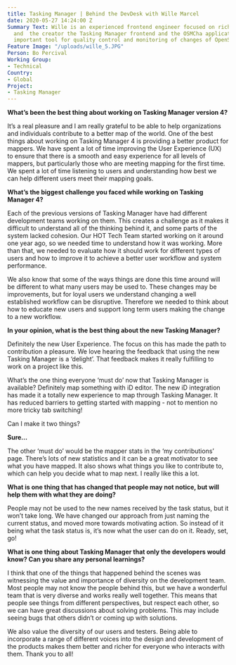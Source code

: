 ```yaml
---
title: Tasking Manager | Behind the DevDesk with Wille Marcel
date: 2020-05-27 14:24:00 Z
Summary Text: Wille is an experienced frontend engineer focused on rich web map applications
  and  the creator the Tasking Manager frontend and the OSMCha application, a very
  important tool for quality control and monitoring of changes of OpenStreetMap.
Feature Image: "/uploads/wille_5.JPG"
Person: Bo Percival
Working Group:
- Technical
Country:
- Global
Project:
- Tasking Manager
---
```


**What’s been the best thing about working on Tasking Manager version 4?**

It’s a real pleasure and I am really grateful to be able to help organizations and individuals contribute to a better map of the world. One of the best things about working on Tasking Manager 4 is providing a better product for mappers. We have spent a lot of time improving the User Experience (UX) to ensure that there is a smooth and easy experience for all levels of mappers, but particularly those who are meeting mapping for the first time. We spent a lot of time listening to users and understanding how best we can help different users meet their mapping goals.

**What’s the biggest challenge you faced while working on Tasking Manager 4?**

Each of the previous versions of Tasking Manager have had different development teams working on them. This creates a challenge as it makes it difficult to understand all of the thinking behind it, and some parts of the system lacked cohesion. Our HOT Tech Team started working on it around one year ago, so we needed time to understand how it was working. More than that, we needed to evaluate how it should work for different types of users and how to improve it to achieve a better user workflow and system performance.

We also know that some of the ways things are done this time around will be different to what many users may be used to. These changes may be improvements, but for loyal users we understand changing a well established workflow can be disruptive. Therefore we needed to think about how to educate new users and support long term users making the change to a new workflow.

**In your opinion, what is the best thing about the new Tasking Manager?**

Definitely the new User Experience. The focus on this has made the path to contribution a pleasure. We love hearing the feedback that using the new Tasking Manager is a ‘delight’. That feedback makes it really fulfilling to work on a project like this.

What’s the one thing everyone ‘must do’ now that Tasking Manager is available?
Definitely map something with iD editor. The new iD integration has made it a totally new experience to map through Tasking Manager. It has reduced barriers to getting started with mapping - not to mention no more tricky tab switching!

Can I make it two things?

**Sure…**

The other ‘must do’ would be the mapper stats in the ‘my contributions’ page. There’s lots of new statistics and it can be a great motivator to see what you have mapped. It also shows what things you like to contribute to, which can help you decide what to map next. I really like this a lot.

**What is one thing that has changed that people may not notice, but will help them with what they are doing?**

People may not be used to the new names received by the task status, but it won’t take long. We have changed our approach from just naming the current status, and moved more towards motivating action. So instead of it being what the task status is, it’s now what the user can do on it. Ready, set, go!

**What is one thing about Tasking Manager that only the developers would know? Can you share any personal learnings?**

I think that one of the things that happened behind the scenes was witnessing the value and importance of diversity on the development team. Most people may not know the people behind this, but we have a wonderful team that is very diverse and works really well together. This means that people see things from different perspectives, but respect each other, so we can have great discussions about solving problems. This may include seeing bugs that others didn’t or coming up with solutions.

We also value the diversity of our users and testers. Being able to incorporate a range of different voices into the design and development of the products makes them better and richer for everyone who interacts with them. Thank you to all!